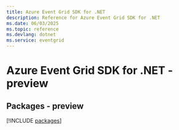 ```yaml
---
title: Azure Event Grid SDK for .NET
description: Reference for Azure Event Grid SDK for .NET
ms.date: 06/03/2025
ms.topic: reference
ms.devlang: dotnet
ms.service: eventgrid
---
```

# Azure Event Grid SDK for .NET - preview
## Packages - preview
[!INCLUDE [packages](event-grid-index.md)]